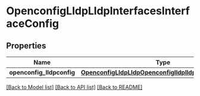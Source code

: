 # OpenconfigLldpLldpInterfacesInterfaceConfig

## Properties
Name | Type | Description | Notes
------------ | ------------- | ------------- | -------------
**openconfig_lldpconfig** | [**OpenconfigLldpLldpOpenconfiglldplldpInterfacesConfig**](OpenconfigLldpLldpOpenconfiglldplldpInterfacesConfig.md) |  | [optional] 

[[Back to Model list]](../README.md#documentation-for-models) [[Back to API list]](../README.md#documentation-for-api-endpoints) [[Back to README]](../README.md)


